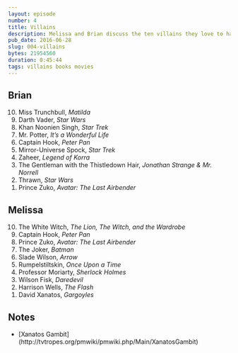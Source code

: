 ```yaml
---
layout: episode
number: 4
title: Villains
description: Melissa and Brian discuss the ten villains they love to hate (or just plain hate).
pub_date: 2016-06-28
slug: 004-villains
bytes: 21954560
duration: 0:45:44
tags: villains books movies
---
```


<h2>Brian</h2>
<ol reversed>
<li>Miss Trunchbull, <i class="book-title">Matilda</i></li>
<li>Darth Vader, <i class="movie-title">Star Wars</i></li>
<li>Khan Noonien Singh, <i class="movie-title">Star Trek</i></li>
<li>Mr. Potter, <i class="movie-title">It’s a Wonderful Life</i></li>
<li>Captain Hook, <i class="book-title">Peter Pan</i></li>
<li>Mirror-Universe Spock, <i class="movie-title">Star Trek</i></li>
<li>Zaheer, <i class="movie-title">Legend of Korra</i></li>
<li>The Gentleman with the Thistledown Hair, <i class="book-title">Jonathan Strange & Mr. Norrell</i></li>
<li>Thrawn, <i class="movie-title">Star Wars</i></li>
<li>Prince Zuko, <i class="movie-title">Avatar: The Last Airbender</i></li>
</ol>

<h2>Melissa</h2>
<ol reversed>
<li>The White Witch, <i class="book-title">The Lion, The Witch, and the Wardrobe</i></li>
<li>Captain Hook, <i class="book-title">Peter Pan</i></li>
<li>Prince Zuko, <i class="movie-title">Avatar: The Last Airbender</i></li>
<li>The Joker, <i class="book-title">Batman</i></li>
<li>Slade Wilson, <i class="movie-title">Arrow</i></li>
<li>Rumpelstiltskin, <i class="movie-title">Once Upon a Time</i></li>
<li>Professor Moriarty, <i class="book-title">Sherlock Holmes</i></li>
<li>Wilson Fisk, <i class="movie-title">Daredevil</i></li>
<li>Harrison Wells, <i class="movie-title">The Flash</i></li>
<li>David Xanatos, <i class="movie-title">Gargoyles</i></li>
</ol>

<h2>Notes</h2>
<ul>
<li>[Xanatos Gambit](http://tvtropes.org/pmwiki/pmwiki.php/Main/XanatosGambit)</li>
</ul>